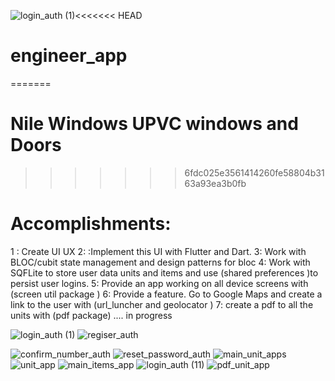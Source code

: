 ![login_auth (1)](https://github.com/hamdy-farg/engineer_project/assets/85253967/256a147e-cf65-4fdb-b558-af7fa221ec24)<<<<<<< HEAD
# engineer_app
=======
# Nile Windows UPVC windows and Doors
>>>>>>> 6fdc025e3561414260fe58804b3163a93ea3b0fb



# Accomplishments:

1 : Create UI UX 
2: :Implement this UI with Flutter and Dart. 
3: Work with BLOC/cubit state management and design patterns for bloc
4: Work with SQFLite to store user data units and items and use (shared preferences )to persist user logins. 
5: Provide an app working on all device screens with (screen util package )
6: Provide a feature. Go to Google Maps and create a link to the user with (url_luncher and geolocator )
7: create a  pdf to all the units with (pdf package) .... in progress 

![login_auth (1)](https://github.com/hamdy-farg/engineer_project/assets/85253967/d6d67406-69fd-40d9-9293-d67520bc12db)
![regiser_auth](https://github.com/hamdy-farg/engineer_project/assets/85253967/26f7a90b-8560-4ac2-9f8c-b43ee6bbbcc3)

![confirm_number_auth](https://github.com/hamdy-farg/engineer_project/assets/85253967/b2f0f4dd-4495-4560-86a4-460d947503c5)
![reset_password_auth](https://github.com/hamdy-farg/engineer_project/assets/85253967/b680cbbd-17c7-42e4-9f4f-7cecdfdea053)
![main_unit_apps](https://github.com/hamdy-farg/engineer_project/assets/85253967/578bb93c-6c4f-460f-91d8-0d94c1139f45)
![unit_app](https://github.com/hamdy-farg/engineer_project/assets/85253967/355adf46-2703-450c-ac8d-50628adecc2d)
![main_items_app](https://github.com/hamdy-farg/engineer_project/assets/85253967/dcf21f26-f54a-48b2-ab37-5435d8c8a42d)
![login_auth (11)](https://github.com/hamdy-farg/engineer_project/assets/85253967/1b11e23c-8eaf-4b48-a7c7-7a5a64f89402)
![pdf_unit_app](https://github.com/hamdy-farg/engineer_project/assets/85253967/54e37dab-ea01-4513-b704-4b3e3390aada)
